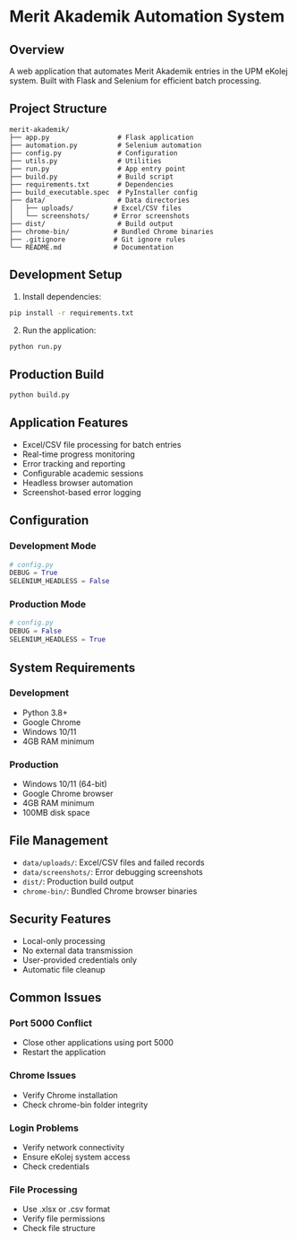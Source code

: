 # Merit Akademik Automation System

## Overview

A web application that automates Merit Akademik entries in the UPM eKolej system. Built with Flask and Selenium for efficient batch processing.

## Project Structure

```
merit-akademik/
├── app.py                 # Flask application
├── automation.py          # Selenium automation  
├── config.py              # Configuration
├── utils.py               # Utilities
├── run.py                 # App entry point
├── build.py               # Build script
├── requirements.txt       # Dependencies
├── build_executable.spec  # PyInstaller config
├── data/                  # Data directories
│   ├── uploads/          # Excel/CSV files
│   └── screenshots/      # Error screenshots
├── dist/                  # Build output
├── chrome-bin/           # Bundled Chrome binaries
├── .gitignore            # Git ignore rules
└── README.md             # Documentation
```

## Development Setup

1. Install dependencies:
```bash
pip install -r requirements.txt
```

2. Run the application:
```bash
python run.py
```

## Production Build

```bash
python build.py
```

## Application Features

- Excel/CSV file processing for batch entries
- Real-time progress monitoring
- Error tracking and reporting
- Configurable academic sessions
- Headless browser automation
- Screenshot-based error logging

## Configuration

### Development Mode
```python
# config.py
DEBUG = True
SELENIUM_HEADLESS = False
```

### Production Mode
```python
# config.py
DEBUG = False
SELENIUM_HEADLESS = True
```

## System Requirements

### Development
- Python 3.8+
- Google Chrome
- Windows 10/11
- 4GB RAM minimum

### Production
- Windows 10/11 (64-bit)
- Google Chrome browser
- 4GB RAM minimum
- 100MB disk space

## File Management

- `data/uploads/`: Excel/CSV files and failed records
- `data/screenshots/`: Error debugging screenshots
- `dist/`: Production build output
- `chrome-bin/`: Bundled Chrome browser binaries

## Security Features

- Local-only processing
- No external data transmission
- User-provided credentials only
- Automatic file cleanup

## Common Issues

### Port 5000 Conflict
- Close other applications using port 5000
- Restart the application

### Chrome Issues
- Verify Chrome installation
- Check chrome-bin folder integrity

### Login Problems
- Verify network connectivity
- Ensure eKolej system access
- Check credentials

### File Processing
- Use .xlsx or .csv format
- Verify file permissions
- Check file structure  